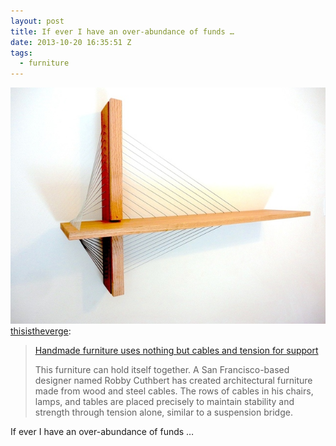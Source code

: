 ```yaml
---
layout: post
title: If ever I have an over-abundance of funds …
date: 2013-10-20 16:35:51 Z
tags:
  - furniture
---
```

![](/media/2013/10/64587868387.jpg)
[thisistheverge](http://thisistheverge.tumblr.com/post/64583751786/handmade-furniture-uses-nothing-but-cables-and):

> [Handmade furniture uses nothing but cables and tension for support](http://www.theverge.com/2013/10/20/4856074/handmade-furniture-uses-nothing-but-cables-and-tension-for-support)
> 
> This furniture can hold itself together. A San Francisco-based designer named Robby Cuthbert has created architectural furniture made from wood and steel cables. The rows of cables in his chairs, lamps, and tables are placed precisely to maintain stability and strength through tension alone, similar to a suspension bridge. 

If ever I have an over-abundance of funds …
